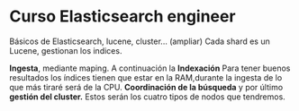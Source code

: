# Curso Elasticsearch engineer

Básicos de Elasticsearch, lucene, cluster... (ampliar) Cada shard es un Lucene, gestionan los indices.

**Ingesta**, mediante maping. A continuación la **Indexación** Para tener buenos resultados los índices tienen que estar en la RAM,durante la ingesta de lo que más tiraré será de la CPU. **Coordinación de la búsqueda** y por último **gestión del cluster.**  Estos serán los cuatro tipos de nodos que tendremos.
